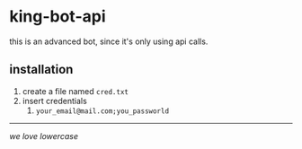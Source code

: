 # king-bot-api

this is an advanced bot, since it's only using api calls.  

## installation

1. create a file named `cred.txt`
2. insert credentials
	1. `your_email@mail.com;you_passworld`

---

_we love lowercase_
